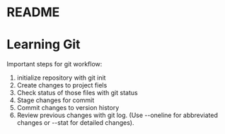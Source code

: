 # README
# Learning Git
Important steps for git workflow:
1. initialize repository with git init
2. Create changes to project fiels
3. Check status of those files with git status
4. Stage changes for commit
5. Commit changes to version history
6. Review previous changes with git log. (Use --oneline for abbreviated changes or --stat for detailed changes).
